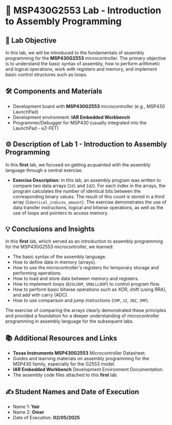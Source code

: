 # 🔬 MSP430G2553 Lab - Introduction to Assembly Programming 

## 🎯 Lab Objective

In this lab, we will be introduced to the fundamentals of assembly programming for the **MSP430G2553** microcontroller. The primary objective is to understand the basic syntax of assembly, how to perform arithmetic and logical operations, work with registers and memory, and implement basic control structures such as loops.

## 🛠️ Components and Materials

* Development board with **MSP430G2553** microcontroller (e.g., MSP430 LaunchPad)
* Development environment: **IAR Embedded Workbench**
* Programmer/Debugger for MSP430 (usually integrated into the LaunchPad - eZ-FET)

## ⚙️ Description of Lab 1 - Introduction to Assembly Programming

In this **first** lab, we focused on getting acquainted with the assembly language through a central exercise.

* **Exercise Description:** In this lab, an assembly program was written to compare two data arrays (`Id1` and `Id2`). For each index in the arrays, the program calculates the number of identical bits between the corresponding binary values. The result of this count is stored in a third array (`Identical_indices_amount`). The exercise demonstrates the use of data transfer instructions, logical and bitwise operations, as well as the use of loops and pointers to access memory.

## 💡 Conclusions and Insights

In this **first** lab, which served as an introduction to assembly programming for the MSP430G2553 microcontroller, we learned:

* The basic syntax of the assembly language.
* How to define data in memory (arrays).
* How to use the microcontroller's registers for temporary storage and performing operations.
* How to load and store data between memory and registers.
* How to implement loops (`BIGLOOP`, `SMALLLOOP`) to control program flow.
* How to perform basic bitwise operations such as XOR, shift (using RRA), and add with carry (ADC).
* How to use comparison and jump instructions (`CMP`, `JZ`, `JNZ`, `JMP`).

The exercise of comparing the arrays clearly demonstrated these principles and provided a foundation for a deeper understanding of microcontroller programming in assembly language for the subsequent labs.

## 📚 Additional Resources and Links

* **Texas Instruments MSP430G2553** Microcontroller Datasheet.
* Guides and learning materials on assembly programming for the MSP430 family, especially for the G2553 model.
* **IAR Embedded Workbench** Development Environment Documentation.
* The assembly code files attached to this **first** lab.

## ✍️ Student Names and Date of Execution

* Name 1: **Yair**
* Name 2: **Omer**
* Date of Execution: **02/05/2025**
